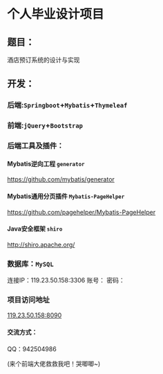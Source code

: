 # 个人毕业设计项目

## 题目：

酒店预订系统的设计与实现

## 开发：

### 后端:`Springboot`+`Mybatis`+`Thymeleaf`

### 前端:`jQuery`+`Bootstrap`

### 后端工具及插件：

#### Mybatis逆向工程 `generator`
https://github.com/mybatis/generator

#### Mybatis通用分页插件 `Mybatis-PageHelper`
https://github.com/pagehelper/Mybatis-PageHelper

#### Java安全框架 `shiro`
http://shiro.apache.org/
<br>

### 数据库：`MySQL`
连接IP：119.23.50.158:3306
账号：
密码：

### 项目访问地址
[119.23.50.158:8090](http://119.23.50.158:8090) 

#### 交流方式：
QQ：942504986
<br>

(来个前端大佬救救我吧！哭唧唧~)

